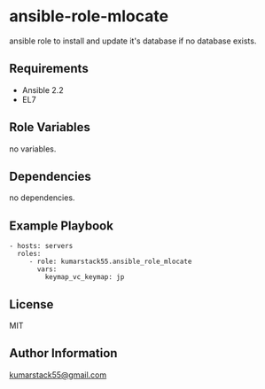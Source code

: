 ansible-role-mlocate
====================

ansible role to install and update it's database if no database
exists.

Requirements
------------

* Ansible 2.2
* EL7

Role Variables
--------------

no variables.

Dependencies
------------

no dependencies.

Example Playbook
----------------

    - hosts: servers
      roles:
         - role: kumarstack55.ansible_role_mlocate
           vars:
             keymap_vc_keymap: jp

License
-------

MIT

Author Information
------------------

kumarstack55@gmail.com
